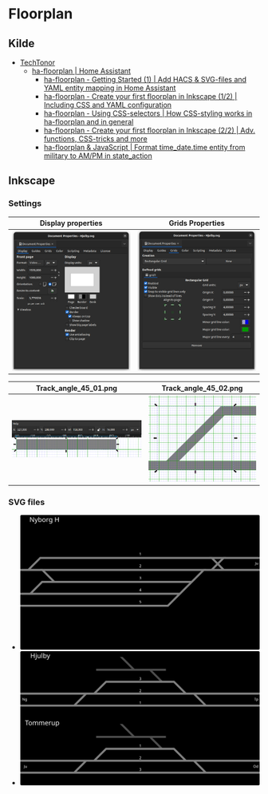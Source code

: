 # Floorplan

## Kilde

* [TechTonor](https://www.youtube.com/@TechTonor)
  * [ha-floorplan | Home Assistant](https://www.youtube.com/playlist?list=PL5xKVw-BInX1phV-Tnjznwd2YG5mEOvWL)
    * [ha-floorplan - Getting Started (1) | Add HACS & SVG-files and YAML entity mapping in Home Assistant](https://youtu.be/5ue9J4WG2a8?list=PL5xKVw-BInX1phV-Tnjznwd2YG5mEOvWL)
    * [ha-floorplan - Create your first floorplan in Inkscape (1/2) | Including CSS and YAML configuration](https://youtu.be/f_3KAPc53hQ?list=PL5xKVw-BInX1phV-Tnjznwd2YG5mEOvWL)
    * [ha-floorplan - Using CSS-selectors | How CSS-styling works in ha-floorplan and in general](https://youtu.be/oqO4Vx6U1Mo?list=PL5xKVw-BInX1phV-Tnjznwd2YG5mEOvWL)
    * [ha-floorplan - Create your first floorplan in Inkscape (2/2) | Adv. functions, CSS-tricks and more](https://youtu.be/AmAna4McGs4?list=PL5xKVw-BInX1phV-Tnjznwd2YG5mEOvWL)
    * [ha-floorplan & JavaScript | Format time_date.time entity from military to AM/PM in state_action](https://youtu.be/GHcgwW-OOo8?list=PL5xKVw-BInX1phV-Tnjznwd2YG5mEOvWL)

## Inkscape

### Settings

|Display properties|Grids Properties|
|:---:|:---:|
|![Display.png](./InkscapeSettings/Display.png)|![Grids.png](./InkscapeSettings/Grids.png)|

|Track_angle_45_01.png|Track_angle_45_02.png|
|:---:|:---:|
|![Track_angle_45_01.png](./InkscapeSettings/Track_angle_45_01.png)|![Track_angle_45_02.png](./InkscapeSettings/Track_angle_45_02.png)|

### SVG files

* [![Nyborg H](./Nyborg-H.svg)](./Nyborg-H.svg)
* [![Hjulby & Tommerup](./Hjulby.svg)](./Hjulby.svg)
